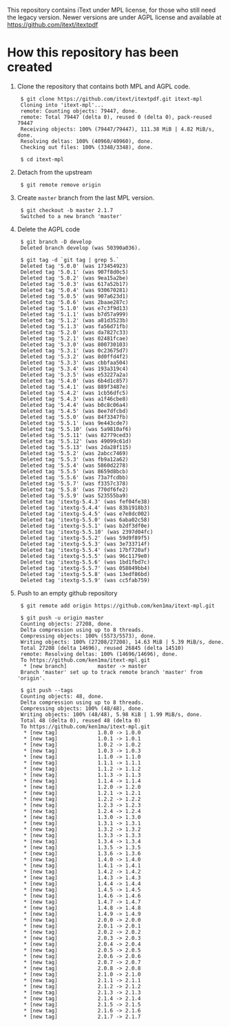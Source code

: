 This repository contains iText under MPL license, for those who still need the legacy version.
Newer versions are under AGPL license and available at https://github.com/itext/itextpdf


# How this repository has been created

1. Clone the repository that contains both MPL and AGPL code.

		$ git clone https://github.com/itext/itextpdf.git itext-mpl
		Cloning into 'itext-mpl'...
		remote: Counting objects: 79447, done.
		remote: Total 79447 (delta 0), reused 0 (delta 0), pack-reused 79447
		Receiving objects: 100% (79447/79447), 111.38 MiB | 4.82 MiB/s, done.
		Resolving deltas: 100% (40960/40960), done.
		Checking out files: 100% (3348/3348), done.

		$ cd itext-mpl

2. Detach from the upstream

		$ git remote remove origin

3. Create `master` branch from the last MPL version.

		$ git checkout -b master 2.1.7
		Switched to a new branch 'master'

4. Delete the AGPL code

		$ git branch -D develop
		Deleted branch develop (was 50390a036).

		$ git tag -d `git tag | grep 5.`
		Deleted tag '5.0.0' (was 173454923)
		Deleted tag '5.0.1' (was 907f8d0c5)
		Deleted tag '5.0.2' (was 9ea15a2be)
		Deleted tag '5.0.3' (was 617a52b17)
		Deleted tag '5.0.4' (was 930670281)
		Deleted tag '5.0.5' (was 907a623d1)
		Deleted tag '5.0.6' (was 2baae287c)
		Deleted tag '5.1.0' (was e7c3f9d13)
		Deleted tag '5.1.1' (was b7d57a999)
		Deleted tag '5.1.2' (was a81d3523b)
		Deleted tag '5.1.3' (was fa56d71fb)
		Deleted tag '5.2.0' (was da7827c33)
		Deleted tag '5.2.1' (was 02481fcae)
		Deleted tag '5.3.0' (was 800730103)
		Deleted tag '5.3.1' (was 0c23675d7)
		Deleted tag '5.3.2' (was 8d0ffd4f2)
		Deleted tag '5.3.3' (was cbbfaa504)
		Deleted tag '5.3.4' (was 193a319c4)
		Deleted tag '5.3.5' (was e53227a2a)
		Deleted tag '5.4.0' (was 6b4d1c857)
		Deleted tag '5.4.1' (was 889f3487e)
		Deleted tag '5.4.2' (was 1cb56dfc5)
		Deleted tag '5.4.3' (was a1f46cbe8)
		Deleted tag '5.4.4' (was b0c8c06a4)
		Deleted tag '5.4.5' (was 8ee7dfcbd)
		Deleted tag '5.5.0' (was 84f3347fb)
		Deleted tag '5.5.1' (was 9e443cde7)
		Deleted tag '5.5.10' (was 5a9810af6)
		Deleted tag '5.5.11' (was 82779ced3)
		Deleted tag '5.5.12' (was 49099c61d)
		Deleted tag '5.5.13' (was 2da28f115)
		Deleted tag '5.5.2' (was 2abcc7469)
		Deleted tag '5.5.3' (was fb9a12a62)
		Deleted tag '5.5.4' (was 5860d2278)
		Deleted tag '5.5.5' (was 8659d8bcb)
		Deleted tag '5.5.6' (was 73a7fcdbb)
		Deleted tag '5.5.7' (was f3357c378)
		Deleted tag '5.5.8' (was 770df6fe2)
		Deleted tag '5.5.9' (was 523555ba9)
		Deleted tag 'itextg-5.4.3' (was fef04fe38)
		Deleted tag 'itextg-5.4.4' (was 83b1918b3)
		Deleted tag 'itextg-5.4.5' (was e7e8dc002)
		Deleted tag 'itextg-5.5.0' (was 6aba02c58)
		Deleted tag 'itextg-5.5.1' (was b2df3df0e)
		Deleted tag 'itextg-5.5.10' (was 2397d04fc)
		Deleted tag 'itextg-5.5.2' (was 59d9f89f5)
		Deleted tag 'itextg-5.5.3' (was 3e733714f)
		Deleted tag 'itextg-5.5.4' (was 17bf720af)
		Deleted tag 'itextg-5.5.5' (was 96c1179e0)
		Deleted tag 'itextg-5.5.6' (was 1bd1fbd7c)
		Deleted tag 'itextg-5.5.7' (was 058049bb4)
		Deleted tag 'itextg-5.5.8' (was 13edf86bd)
		Deleted tag 'itextg-5.5.9' (was cc5fab759)

5. Push to an empty github repository

		$ git remote add origin https://github.com/ken1ma/itext-mpl.git

		$ git push -u origin master
		Counting objects: 27208, done.
		Delta compression using up to 8 threads.
		Compressing objects: 100% (5573/5573), done.
		Writing objects: 100% (27208/27208), 14.63 MiB | 5.39 MiB/s, done.
		Total 27208 (delta 14696), reused 26845 (delta 14510)
		remote: Resolving deltas: 100% (14696/14696), done.
		To https://github.com/ken1ma/itext-mpl.git
		 * [new branch]          master -> master
		Branch 'master' set up to track remote branch 'master' from 'origin'.

		$ git push --tags
		Counting objects: 48, done.
		Delta compression using up to 8 threads.
		Compressing objects: 100% (48/48), done.
		Writing objects: 100% (48/48), 5.98 KiB | 1.99 MiB/s, done.
		Total 48 (delta 0), reused 48 (delta 0)
		To https://github.com/ken1ma/itext-mpl.git
		 * [new tag]             1.0.0 -> 1.0.0
		 * [new tag]             1.0.1 -> 1.0.1
		 * [new tag]             1.0.2 -> 1.0.2
		 * [new tag]             1.0.3 -> 1.0.3
		 * [new tag]             1.1.0 -> 1.1.0
		 * [new tag]             1.1.1 -> 1.1.1
		 * [new tag]             1.1.2 -> 1.1.2
		 * [new tag]             1.1.3 -> 1.1.3
		 * [new tag]             1.1.4 -> 1.1.4
		 * [new tag]             1.2.0 -> 1.2.0
		 * [new tag]             1.2.1 -> 1.2.1
		 * [new tag]             1.2.2 -> 1.2.2
		 * [new tag]             1.2.3 -> 1.2.3
		 * [new tag]             1.2.4 -> 1.2.4
		 * [new tag]             1.3.0 -> 1.3.0
		 * [new tag]             1.3.1 -> 1.3.1
		 * [new tag]             1.3.2 -> 1.3.2
		 * [new tag]             1.3.3 -> 1.3.3
		 * [new tag]             1.3.4 -> 1.3.4
		 * [new tag]             1.3.5 -> 1.3.5
		 * [new tag]             1.3.6 -> 1.3.6
		 * [new tag]             1.4.0 -> 1.4.0
		 * [new tag]             1.4.1 -> 1.4.1
		 * [new tag]             1.4.2 -> 1.4.2
		 * [new tag]             1.4.3 -> 1.4.3
		 * [new tag]             1.4.4 -> 1.4.4
		 * [new tag]             1.4.5 -> 1.4.5
		 * [new tag]             1.4.6 -> 1.4.6
		 * [new tag]             1.4.7 -> 1.4.7
		 * [new tag]             1.4.8 -> 1.4.8
		 * [new tag]             1.4.9 -> 1.4.9
		 * [new tag]             2.0.0 -> 2.0.0
		 * [new tag]             2.0.1 -> 2.0.1
		 * [new tag]             2.0.2 -> 2.0.2
		 * [new tag]             2.0.3 -> 2.0.3
		 * [new tag]             2.0.4 -> 2.0.4
		 * [new tag]             2.0.5 -> 2.0.5
		 * [new tag]             2.0.6 -> 2.0.6
		 * [new tag]             2.0.7 -> 2.0.7
		 * [new tag]             2.0.8 -> 2.0.8
		 * [new tag]             2.1.0 -> 2.1.0
		 * [new tag]             2.1.1 -> 2.1.1
		 * [new tag]             2.1.2 -> 2.1.2
		 * [new tag]             2.1.3 -> 2.1.3
		 * [new tag]             2.1.4 -> 2.1.4
		 * [new tag]             2.1.5 -> 2.1.5
		 * [new tag]             2.1.6 -> 2.1.6
		 * [new tag]             2.1.7 -> 2.1.7

